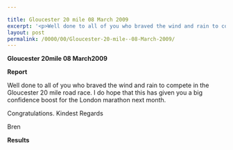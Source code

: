 ```yaml
---

title: Gloucester 20 mile 08 March 2009
excerpt: '<p>Well done to all of you who braved the wind and rain to compete in the Gloucester 20 mile road race. I do hope that this has given you a big confidence boost for the London marathon next month. Congratulations Brendan Ward, Club Chairman Gloucester 20 mile 08 March 2009 Report Results</p>'
layout: post
permalink: /0000/00/Gloucester-20-mile--08-March-2009/
---
```

**Gloucester 20mile 08 March2009**

**<a name="Report"></a>**

**Report**</p> 

Well done to all of you who braved the wind and rain to compete in the Gloucester 20 mile road race. I do hope that this has given you a big confidence boost for the London marathon next month.

Congratulations. Kindest Regards

Bren

<a name="Report"></a>**Results**</p> 

<map name="100109w.jpg">
  <area shape="RECT" coords="677,27,696,48" alt="Race Winner" />
  
  <area shape="RECT" coords="379,28,393,45" alt="Sarah Greef" />
  
  <area shape="RECT" coords="354,28,368,46" alt="Rachel Vines" />
  
  <area shape="RECT" coords="303,28,318,46" alt="Anna Maughan" />
  
  <area shape="RECT" coords="206,28,220,46" alt="Dawn Addinall" />
  
  <area shape="RECT" coords="86,28,103,46" alt="Alex Evans" />
</map>

<map name="100109m.jpg">
  <area shape="RECT" coords="63,31,76,45" alt="Clive Scott" />
  
  <area shape="RECT" coords="112,32,121,44" alt="Paul Davies" />
  
  <area shape="RECT" coords="118,32,129,43" alt="Paul Stonuary" />
  
  <area shape="RECT" coords="223,29,236,47" alt="James Gibbs" />
  
  <area shape="RECT" coords="255,29,264,42" alt="David Smeath" />
  
  <area shape="RECT" coords="263,28,272,43" alt="Chris Hale" />
  
  <area shape="RECT" coords="275,31,288,45" alt="Rob Shute" />
  
  <area shape="RECT" coords="308,31,321,45" alt="Billy Bradshaw" />
  
  <area shape="RECT" coords="582,29,594,46" alt="Will Ferguson" />
  
  <area shape="RECT" coords="680,30,694,45" alt="Race Winner" />
</map>
